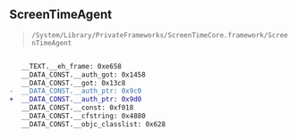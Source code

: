 ## ScreenTimeAgent

> `/System/Library/PrivateFrameworks/ScreenTimeCore.framework/ScreenTimeAgent`

```diff

   __TEXT.__eh_frame: 0xe658
   __DATA_CONST.__auth_got: 0x1458
   __DATA_CONST.__got: 0x13c8
-  __DATA_CONST.__auth_ptr: 0x9c0
+  __DATA_CONST.__auth_ptr: 0x9d0
   __DATA_CONST.__const: 0xf018
   __DATA_CONST.__cfstring: 0x4880
   __DATA_CONST.__objc_classlist: 0x628

```
